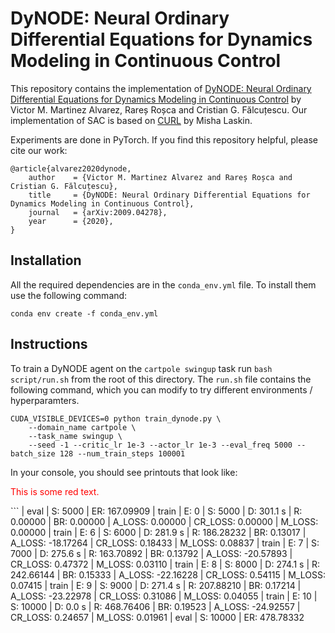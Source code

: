 # DyNODE: Neural Ordinary Differential Equations for Dynamics Modeling in Continuous Control

This repository contains the implementation of [DyNODE: Neural Ordinary Differential Equations for Dynamics Modeling in Continuous Control](https://arxiv.org/pdf/2009.04278.pdf) by Victor M. Martinez Alvarez, Rareș Roșca and Cristian G. Fălcuțescu. Our implementation of SAC is based on [CURL](https://github.com/MishaLaskin/curl) by Misha Laskin.

Experiments are done in PyTorch. If you find this repository helpful, please cite our work:

```
@article{alvarez2020dynode,
	author    = {Victor M. Martinez Alvarez and Rareș Roșca and Cristian G. Fălcuțescu},
	title     = {DyNODE: Neural Ordinary Differential Equations for Dynamics Modeling in Continuous Control},
	journal   = {arXiv:2009.04278},
	year      = {2020},
}
```

## Installation 

All the required dependencies are in the `conda_env.yml` file. To install them use the following command:

```
conda env create -f conda_env.yml
```

## Instructions
To train a DyNODE agent on the `cartpole swingup` task run `bash script/run.sh` from the root of this directory. The `run.sh` file contains the following command, which you can modify to try different environments / hyperparamters.
```
CUDA_VISIBLE_DEVICES=0 python train_dynode.py \
    --domain_name cartpole \
    --task_name swingup \
    --seed -1 --critic_lr 1e-3 --actor_lr 1e-3 --eval_freq 5000 --batch_size 128 --num_train_steps 100001 
```

In your console, you should see printouts that look like:

<p style='color:red'>This is some red text.</p>
```
| eval  | S: 5000 | ER: 167.09909
| train | E: 0 | S: 5000 | D: 301.1 s | R: 0.00000   | BR: 0.00000 | A_LOSS: 0.00000   | CR_LOSS: 0.00000 | M_LOSS: 0.00000
| train | E: 6 | S: 6000 | D: 281.9 s | R: 186.28232 | BR: 0.13017 | A_LOSS: -18.17264 | CR_LOSS: 0.18433 | M_LOSS: 0.08837
| train | E: 7 | S: 7000 | D: 275.6 s | R: 163.70892 | BR: 0.13792 | A_LOSS: -20.57893 | CR_LOSS: 0.47372 | M_LOSS: 0.03110
| train | E: 8 | S: 8000 | D: 274.1 s | R: 242.66144 | BR: 0.15333 | A_LOSS: -22.16228 | CR_LOSS: 0.54115 | M_LOSS: 0.07415
| train | E: 9 | S: 9000 | D: 271.4 s | R: 207.88210 | BR: 0.17214 | A_LOSS: -23.22978 | CR_LOSS: 0.31086 | M_LOSS: 0.04055
| train | E: 10 | S: 10000 | D: 0.0 s | R: 468.76406 | BR: 0.19523 | A_LOSS: -24.92557 | CR_LOSS: 0.24657 | M_LOSS: 0.01961
| eval  | S: 10000 | ER: 478.78332

```
